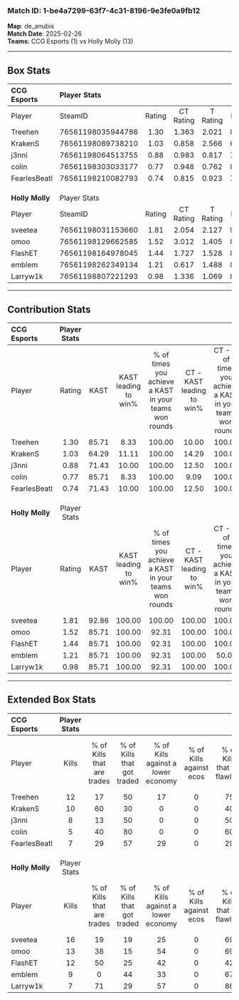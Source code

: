 ### Match ID: 1-be4a7299-63f7-4c31-8196-9e3fe0a9fb12  
**Map**: de_anubis  
**Match Date**: 2025-02-26  
**Teams**: CCG Esports (1) vs Holly Molly (13)  

---  

## Box Stats  

| **CCG Esports** | Player Stats      |        |           |          |       |       |       |         |        |      |     |
| :- | :- | :-: | :-: | :-: | :-: | :-: | :-: | :-: | :-: | :-: | :-: |
| Player          | SteamID           | Rating | CT Rating | T Rating | KAST  |  ADR  | Kills | Assists | Deaths | K/D  | HS% |
| Treehen         | 76561198035944786 |  1.30  |   1.363   |  2.021   | 85.71 | 93.1  |  12   |    5    |   12   | 1.00 | 75  |
| KrakenS         | 76561198089738210 |  1.03  |   0.858   |  2.566   | 64.29 | 81.5  |  10   |    5    |   11   | 0.91 | 70  |
| j3nni           | 76561198064513755 |  0.88  |   0.983   |  0.817   | 71.43 | 62.9  |   8   |    3    |   11   | 0.73 | 37  |
| coIin           | 76561198303033177 |  0.77  |   0.948   |  0.762   | 85.71 | 48.9  |   5   |    5    |   11   | 0.45 | 60  |
| FearlesBeatl    | 76561198210082793 |  0.74  |   0.815   |  0.923   | 71.43 | 51.6  |   7   |    2    |   12   | 0.58 | 85  |
|                 |                   |        |           |          |       |       |       |         |        |      |     |
|                 |                   |        |           |          |       |       |       |         |        |      |     |
|                 |                   |        |           |          |       |       |       |         |        |      |     |
| **Holly Molly** | Player Stats      |        |           |          |       |       |       |         |        |      |     |
| Player          | SteamID           | Rating | CT Rating | T Rating | KAST  |  ADR  | Kills | Assists | Deaths | K/D  | HS% |
| sveetea         | 76561198031153660 |  1.81  |   2.054   |  2.127   | 92.86 | 115.1 |  16   |    8    |   9    | 1.78 | 68  |
| omoo            | 76561198129662585 |  1.52  |   3.012   |  1.405   | 85.71 | 82.9  |  13   |    4    |   7    | 1.86 | 30  |
| FlashET         | 76561198164978045 |  1.44  |   1.727   |  1.528   | 85.71 | 88.5  |  12   |    5    |   8    | 1.50 | 58  |
| emblem          | 76561198262349134 |  1.21  |   0.617   |  1.488   | 85.71 | 85.4  |   9   |    5    |   9    | 1.00 | 55  |
| Larryw1k        | 76561198807221293 |  0.98  |   1.336   |  1.069   | 85.71 | 54.3  |   7   |    4    |   9    | 0.78 | 85  |
---  

## Contribution Stats  

| **CCG Esports** | Player Stats |       |                      |                                                        |                           |                                                             |                          |                                                            |
| :- | :-: | :-: | :-: | :-: | :-: | :-: | :-: | :-: |
| Player          |    Rating    | KAST  | KAST leading to win% | % of times you achieve a KAST in your teams won rounds | CT - KAST leading to win% | CT - % of times you achieve a KAST in your teams won rounds | T - KAST leading to win% | T - % of times you achieve a KAST in your teams won rounds |
| Treehen         |     1.30     | 85.71 |         8.33         |                         100.00                         |           10.00           |                           100.00                            |           0.00           |                            0.00                            |
| KrakenS         |     1.03     | 64.29 |        11.11         |                         100.00                         |           14.29           |                           100.00                            |           0.00           |                            0.00                            |
| j3nni           |     0.88     | 71.43 |        10.00         |                         100.00                         |           12.50           |                           100.00                            |           0.00           |                            0.00                            |
| coIin           |     0.77     | 85.71 |         8.33         |                         100.00                         |           9.09            |                           100.00                            |           0.00           |                            0.00                            |
| FearlesBeatl    |     0.74     | 71.43 |        10.00         |                         100.00                         |           12.50           |                           100.00                            |           0.00           |                            0.00                            |
|                 |              |       |                      |                                                        |                           |                                                             |                          |                                                            |
|                 |              |       |                      |                                                        |                           |                                                             |                          |                                                            |
|                 |              |       |                      |                                                        |                           |                                                             |                          |                                                            |
| **Holly Molly** | Player Stats |       |                      |                                                        |                           |                                                             |                          |                                                            |
| Player          |    Rating    | KAST  | KAST leading to win% | % of times you achieve a KAST in your teams won rounds | CT - KAST leading to win% | CT - % of times you achieve a KAST in your teams won rounds | T - KAST leading to win% | T - % of times you achieve a KAST in your teams won rounds |
| sveetea         |     1.81     | 92.86 |        100.00        |                         100.00                         |          100.00           |                           100.00                            |          100.00          |                           100.00                           |
| omoo            |     1.52     | 85.71 |        100.00        |                         92.31                          |          100.00           |                           100.00                            |          100.00          |                           90.91                            |
| FlashET         |     1.44     | 85.71 |        100.00        |                         92.31                          |          100.00           |                           100.00                            |          100.00          |                           90.91                            |
| emblem          |     1.21     | 85.71 |        100.00        |                         92.31                          |          100.00           |                            50.00                            |          100.00          |                           100.00                           |
| Larryw1k        |     0.98     | 85.71 |        100.00        |                         92.31                          |          100.00           |                           100.00                            |          100.00          |                           90.91                            |
---  

## Extended Box Stats  

| **CCG Esports** | Player Stats |                            |                            |                                    |                         |                              |                                 |        |                             |                                     |                          |                               |                            |
| :- | :-: | :-: | :-: | :-: | :-: | :-: | :-: | :-: | :-: | :-: | :-: | :-: | :-: |
| Player          |    Kills     | % of Kills that are trades | % of Kills that got traded | % of Kills against a lower economy | % of Kills against ecos | % of Kills that are flawless | % of Kills that are close duels | Deaths | % of Deaths that get traded | % of Deaths against a lower economy | % of Deaths against ecos | % of Deaths that are flawless | % of Deaths that are close |
| Treehen         |      12      |             17             |             50             |                 17                 |            0            |              75              |                0                |   12   |             33              |                  8                  |            0             |              75               |             0              |
| KrakenS         |      10      |             60             |             30             |                 0                  |            0            |              40              |                0                |   11   |             18              |                  9                  |            0             |              64               |             18             |
| j3nni           |      8       |             13             |             50             |                 0                  |            0            |              50              |               13                |   11   |             18              |                  9                  |            0             |              73               |             0              |
| coIin           |      5       |             40             |             80             |                 0                  |            0            |              60              |               20                |   11   |             36              |                  9                  |            0             |              36               |             0              |
| FearlesBeatl    |      7       |             29             |             57             |                 29                 |            0            |              29              |                0                |   12   |             17              |                  8                  |            0             |              75               |             0              |
|                 |              |                            |                            |                                    |                         |                              |                                 |        |                             |                                     |                          |                               |                            |
|                 |              |                            |                            |                                    |                         |                              |                                 |        |                             |                                     |                          |                               |                            |
|                 |              |                            |                            |                                    |                         |                              |                                 |        |                             |                                     |                          |                               |                            |
| **Holly Molly** | Player Stats |                            |                            |                                    |                         |                              |                                 |        |                             |                                     |                          |                               |                            |
| Player          |    Kills     | % of Kills that are trades | % of Kills that got traded | % of Kills against a lower economy | % of Kills against ecos | % of Kills that are flawless | % of Kills that are close duels | Deaths | % of Deaths that get traded | % of Deaths against a lower economy | % of Deaths against ecos | % of Deaths that are flawless | % of Deaths that are close |
| sveetea         |      16      |             19             |             19             |                 25                 |            0            |              69              |                6                |   9    |             89              |                 44                  |            0             |              67               |             11             |
| omoo            |      13      |             38             |             15             |                 54                 |            0            |              69              |                0                |   7    |             43              |                 43                  |            0             |              86               |             0              |
| FlashET         |      12      |             50             |             25             |                 42                 |            0            |              42              |                8                |   8    |             38              |                 13                  |            0             |              38               |             0              |
| emblem          |      9       |             0              |             44             |                 33                 |            0            |              67              |                0                |   9    |             44              |                 33                  |            0             |              44               |             11             |
| Larryw1k        |      7       |             71             |             29             |                 57                 |            0            |              86              |                0                |   9    |             33              |                 33                  |            0             |              33               |             0              |

